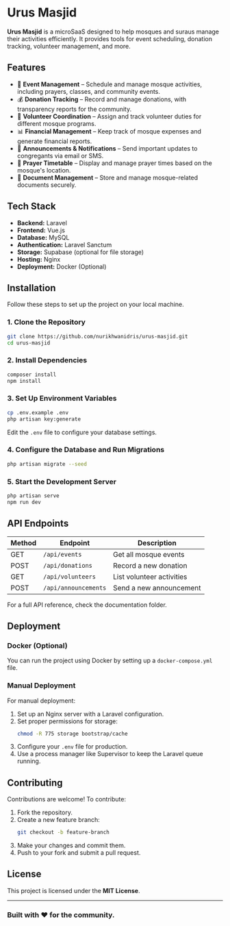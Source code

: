 # Urus Masjid

**Urus Masjid** is a microSaaS designed to help mosques and suraus manage their activities efficiently. It provides tools for event scheduling, donation tracking, volunteer management, and more.

## Features

- 🕌 **Event Management** – Schedule and manage mosque activities, including prayers, classes, and community events.  
- 💰 **Donation Tracking** – Record and manage donations, with transparency reports for the community.  
- 🤝 **Volunteer Coordination** – Assign and track volunteer duties for different mosque programs.  
- 📊 **Financial Management** – Keep track of mosque expenses and generate financial reports.  
- 📢 **Announcements & Notifications** – Send important updates to congregants via email or SMS.  
- 📅 **Prayer Timetable** – Display and manage prayer times based on the mosque's location.  
- 📑 **Document Management** – Store and manage mosque-related documents securely.  

## Tech Stack

- **Backend:** Laravel  
- **Frontend:** Vue.js  
- **Database:** MySQL  
- **Authentication:** Laravel Sanctum  
- **Storage:** Supabase (optional for file storage)  
- **Hosting:** Nginx  
- **Deployment:** Docker (Optional)  

## Installation

Follow these steps to set up the project on your local machine.

### 1. Clone the Repository  
```sh
git clone https://github.com/nurikhwanidris/urus-masjid.git
cd urus-masjid
```

### 2. Install Dependencies  
```sh
composer install
npm install
```

### 3. Set Up Environment Variables  
```sh
cp .env.example .env
php artisan key:generate
```
Edit the `.env` file to configure your database settings.

### 4. Configure the Database and Run Migrations  
```sh
php artisan migrate --seed
```

### 5. Start the Development Server  
```sh
php artisan serve
npm run dev
```

## API Endpoints

| Method | Endpoint                | Description                    |
|--------|-------------------------|--------------------------------|
| GET    | `/api/events`           | Get all mosque events         |
| POST   | `/api/donations`        | Record a new donation         |
| GET    | `/api/volunteers`       | List volunteer activities     |
| POST   | `/api/announcements`    | Send a new announcement       |

For a full API reference, check the documentation folder.

## Deployment

### Docker (Optional)  
You can run the project using Docker by setting up a `docker-compose.yml` file.

### Manual Deployment  
For manual deployment:  
1. Set up an Nginx server with a Laravel configuration.  
2. Set proper permissions for storage:  
   ```sh
   chmod -R 775 storage bootstrap/cache
   ```
3. Configure your `.env` file for production.  
4. Use a process manager like Supervisor to keep the Laravel queue running.

## Contributing

Contributions are welcome! To contribute:  
1. Fork the repository.  
2. Create a new feature branch:  
   ```sh
   git checkout -b feature-branch
   ```
3. Make your changes and commit them.  
4. Push to your fork and submit a pull request.  

## License

This project is licensed under the **MIT License**.

---

### Built with ❤️ for the community.
